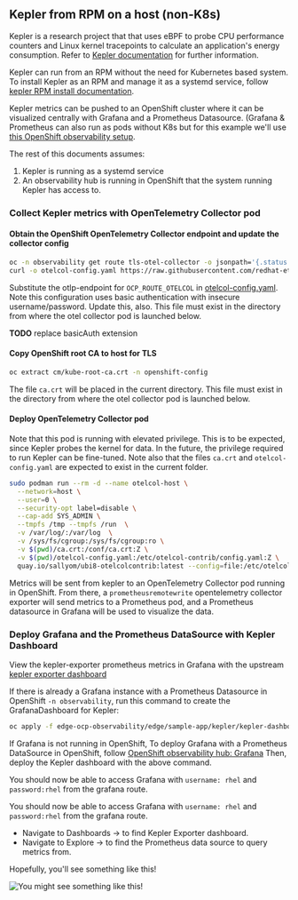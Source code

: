 ## Kepler from RPM on a host (non-K8s)

Kepler is a research project that that uses eBPF to probe CPU performance counters and Linux kernel tracepoints
to calculate an application's energy consumption. Refer to [Kepler documentation](https://sustainable-computing.io/) for further information.

Kepler can run from an RPM without the need for Kubernetes based system. To install Kepler as an RPM
and manage it as a systemd service, follow [kepler RPM install documentation](https://sustainable-computing.io/installation/kepler-rpm/).

Kepler metrics can be pushed to an OpenShift cluster where it can be visualized centrally with Grafana and a Prometheus Datasource.
(Grafana & Prometheus can also run as pods without K8s but for this example we'll use
[this OpenShift observability setup](../../../observability-hub/README.md).

The rest of this documents assumes:

1. Kepler is running as a systemd service
2. An observability hub is running in OpenShift that the system running Kepler has access to.

### Collect Kepler metrics with OpenTelemetry Collector pod

#### Obtain the OpenShift OpenTelemetry Collector endpoint and update the collector config

```bash
oc -n observability get route tls-otel-collector -o jsonpath='{.status.ingress[*].host}'
curl -o otelcol-config.yaml https://raw.githubusercontent.com/redhat-et/edge-ocp-observability/main/edge/sample-app/kepler/non-k8s/otelcol-config.yaml
```

Substitute the otlp-endpoint for `OCP_ROUTE_OTELCOL` in [otelcol-config.yaml](./non-k8s/otelcol-config.yaml).
Note this configuration uses basic authentication with insecure username/password. Update this, also.
This file must exist in the directory from where the otel collector pod is launched below.

**TODO** replace basicAuth extension

#### Copy OpenShift root CA to host for TLS

```bash
oc extract cm/kube-root-ca.crt -n openshift-config
```

The file `ca.crt` will be placed in the current directory. This file must exist in the directory from where
the otel collector pod is launched below.

#### Deploy OpenTelemetry Collector pod

Note that this pod is running with elevated privilege. This is to be expected, since Kepler probes the kernel for data.
In the future, the privilege required to run Kepler can be fine-tuned.
Note also that the files `ca.crt` and `otelcol-config.yaml` are expected to exist in the current folder.

```bash
sudo podman run --rm -d --name otelcol-host \
  --network=host \
  --user=0 \
  --security-opt label=disable \
  --cap-add SYS_ADMIN \
  --tmpfs /tmp --tmpfs /run  \
  -v /var/log/:/var/log  \
  -v /sys/fs/cgroup:/sys/fs/cgroup:ro \
  -v $(pwd)/ca.crt:/conf/ca.crt:Z \
  -v $(pwd)/otelcol-config.yaml:/etc/otelcol-contrib/config.yaml:Z \
  quay.io/sallyom/ubi8-otelcolcontrib:latest --config=file:/etc/otelcol-contrib/config.yaml
```

Metrics will be sent from kepler to an OpenTelemetry Collector pod running in OpenShift. From there,
a `prometheusremotewrite` opentelemetry collector exporter will send metrics to a Prometheus pod,
and a Prometheus datasource in Grafana will be used to visualize the data. 

### Deploy Grafana and the Prometheus DataSource with Kepler Dashboard

View the kepler-exporter prometheus metrics in Grafana with the upstream
[kepler exporter dashboard](https://github.com/sustainable-computing-io/kepler/blob/main/grafana-dashboards/Kepler-Exporter.json)

If there is already a Grafana instance with a Prometheus Datasource in OpenShift `-n observability`, run this command to
create the GrafanaDashboard for Kepler:

```bash
oc apply -f edge-ocp-observability/edge/sample-app/kepler/kepler-dashboard.yaml
```

If Grafana is not running in OpenShift,
To deploy Grafana with a Prometheus DataSource in OpenShift, follow [OpenShift observability hub: Grafana](../../../observability-hub/grafana/README.md)
Then, deploy the Kepler dashboard with the above command.

You should now be able to access Grafana with `username: rhel` and `password:rhel` from the grafana route.

You should now be able to access Grafana with `username: rhel` and `password:rhel` from the grafana route.

* Navigate to Dashboards -> to find Kepler Exporter dashboard.
* Navigate to Explore -> to find the Prometheus data source to query metrics from.

Hopefully, you'll see something like this!

![You might see something like this!](../../../images/kepler-microshift.png)
